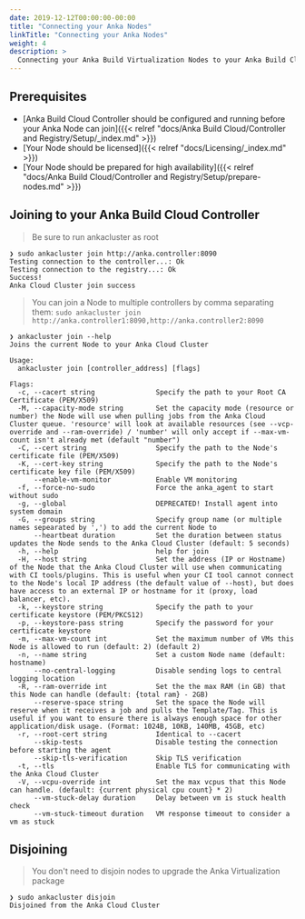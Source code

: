 ```yaml
---
date: 2019-12-12T00:00:00-00:00
title: "Connecting your Anka Nodes"
linkTitle: "Connecting your Anka Nodes"
weight: 4
description: >
  Connecting your Anka Build Virtualization Nodes to your Anka Build Cloud Controller
---
```


## Prerequisites

* [Anka Build Cloud Controller should be configured and running before your Anka Node can join]({{< relref "docs/Anka Build Cloud/Controller and Registry/Setup/_index.md" >}})
* [Your Node should be licensed]({{< relref "docs/Licensing/_index.md" >}})
* [Your Node should be prepared for high availability]({{< relref "docs/Anka Build Cloud/Controller and Registry/Setup/prepare-nodes.md" >}})

## Joining to your Anka Build Cloud Controller

> Be sure to run ankacluster as root

```shell
❯ sudo ankacluster join http://anka.controller:8090
Testing connection to the controller...: Ok
Testing connection to the registry...: Ok
Success!
Anka Cloud Cluster join success
```

> You can join a Node to multiple controllers by comma separating them:
> `sudo ankacluster join http://anka.controller1:8090,http://anka.controller2:8090`

```shell
❯ ankacluster join --help
Joins the current Node to your Anka Cloud Cluster

Usage:
  ankacluster join [controller_address] [flags]

Flags:
  -c, --cacert string               Specify the path to your Root CA Certificate (PEM/X509)
  -M, --capacity-mode string        Set the capacity mode (resource or number) the Node will use when pulling jobs from the Anka Cloud Cluster queue. 'resource' will look at available resources (see --vcp-override and --ram-override) / 'number' will only accept if --max-vm-count isn't already met (default "number")
  -C, --cert string                 Specify the path to the Node's certificate file (PEM/X509)
  -K, --cert-key string             Specify the path to the Node's certificate key file (PEM/X509)
      --enable-vm-monitor           Enable VM monitoring
  -f, --force-no-sudo               Force the anka_agent to start without sudo
  -g, --global                      DEPRECATED! Install agent into system domain
  -G, --groups string               Specify group name (or multiple names sepearated by ',') to add the current Node to
      --heartbeat duration          Set the duration between status updates the Node sends to the Anka Cloud Cluster (default: 5 seconds)
  -h, --help                        help for join
  -H, --host string                 Set the address (IP or Hostname) of the Node that the Anka Cloud Cluster will use when communicating with CI tools/plugins. This is useful when your CI tool cannot connect to the Node's local IP address (the default value of --host), but does have access to an external IP or hostname for it (proxy, load balancer, etc).
  -k, --keystore string             Specify the path to your certificate keystore (PEM/PKCS12)
  -p, --keystore-pass string        Specify the password for your certificate keystore
  -m, --max-vm-count int            Set the maximum number of VMs this Node is allowed to run (default: 2) (default 2)
  -n, --name string                 Set a custom Node name (default: hostname)
      --no-central-logging          Disable sending logs to central logging location
  -R, --ram-override int            Set the the max RAM (in GB) that this Node can handle (default: {total ram} - 2GB)
      --reserve-space string        Set the space the Node will reserve when it receives a job and pulls the Template/Tag. This is useful if you want to ensure there is always enough space for other application/disk usage. (Format: 1024B, 10KB, 140MB, 45GB, etc)
  -r, --root-cert string            Identical to --cacert
      --skip-tests                  Disable testing the connection before starting the agent
      --skip-tls-verification       Skip TLS verification
  -t, --tls                         Enable TLS for communicating with the Anka Cloud Cluster
  -V, --vcpu-override int           Set the max vcpus that this Node can handle. (default: {current physical cpu count} * 2)
      --vm-stuck-delay duration     Delay between vm is stuck health check
      --vm-stuck-timeout duration   VM response timeout to consider a vm as stuck
  ```

## Disjoining

> You don't need to disjoin nodes to upgrade the Anka Virtualization package

```shell
❯ sudo ankacluster disjoin
Disjoined from the Anka Cloud Cluster
```
